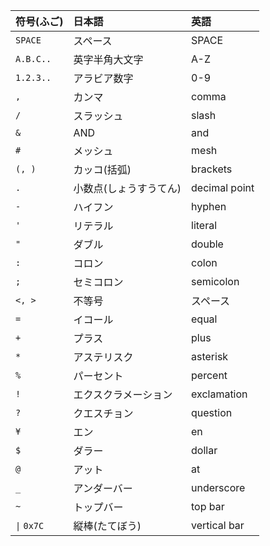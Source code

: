 
|符号(ふご)|日本語|英語|
|:--|:--|:--|
|`SPACE`|スペース|SPACE|
|`A.B.C..`|英字半角大文字|A-Z|
|`1.2.3..`|アラビア数字|0-9|
|`,`|カンマ|comma|
|`/`|スラッシュ|slash|
|`&`|AND|and|
|`#`|メッシュ|mesh|
|`(, )`|カッコ(括弧)|brackets|
|`.`|小数点(しょうすうてん)|decimal point|
|`-`|ハイフン|hyphen|
|`'`|リテラル|literal|
|`"`|ダブル|double|
|`:`|コロン|colon|
|`;`|セミコロン|semicolon|
|`<, >`|不等号|スペース|
|`=`|イコール|equal|
|`+`|プラス|plus|
|`*`|アステリスク|asterisk|
|`%`|パーセント|percent|
|`!`|エクスクラメーション|exclamation|
|`?`|クエスチョン|question|
|`¥`|エン|en|
|`$`|ダラー|dollar|
|`@`|アット|at|
|`_`|アンダーバー|underscore|
|`~`|トップバー|top bar|
|`\|` `0x7C`|縦棒(たてぼう)|vertical bar|
